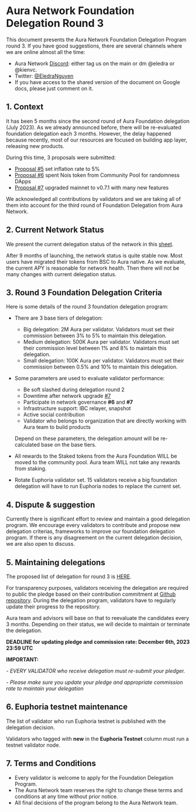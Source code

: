# Aura Network Foundation Delegation Round 3

This document presents the Aura Network Foundation Delegation Program round 3. If you have good suggestions, there are several channels where we are online almost all the time:

- Aura Network [Discord](https://docs.aura.network/validator/running-a-fullnode): either tag us on the main or dm @eledra or @kienvc.
- Twitter: [@EledraNguyen](https://twitter.com/EledraNguyen)
- If you have access to the shared version of the document on Google docs, please just comment on it.

## 1. Context

It has been 5 months since the second round of Aura Foundation delegation (July 2023). As we already announced before, there will be re-evaluated foundation delegation each 3 months. However, the delay happened because recently, most of our resources are focused on building app layer, releasing new products.

During this time, 3 proposals were submitted:
- [Proposal #5](https://aurascan.io/votings/5) set inflation rate to 5%
- [Proposal #6](https://aurascan.io/votings/6) spent Nois token from Community Pool for randomness DApps 
- [Proposal #7](https://aurascan.io/votings/7) upgraded mainnet to v0.7.1 with many new features   

We acknowledged all contributions by validators and we are taking all of them into account for the third round of Foundation Delegation from Aura Network.

## 2. Current Network Status

We present the current delegation status of the network in this [sheet](https://docs.google.com/spreadsheets/d/1oCaf5vKvFV-AzoFyVxHCsJWRTmdqHiU-Cl38zgnesHE/edit#gid=1976583494).

After 9 months of launching, the network status is quite stable now. Most users have migrated their tokens from BSC to Aura native. As we evaluate, the current APY is reasonable for network health. Then there will not be many changes with current delegation status.   

## 3. Round 3 Foundation Delegation Criteria

Here is some details of the round 3 foundation delegation program:

- There are 3 base tiers of delegation:
  - Big delegation: 2M Aura per validator. Validators must set their commission between 3% to 5% to maintain this delegation.
  - Medium delegation: 500K Aura per validator. Validators must set their commission level between 1% and 8% to maintain this delegation.
  - Small delegation: 100K Aura per validator. Validators must set their commission between 0.5% and 10% to maintain this delegation.

- Some parameters are used to evaluate validator performance:  
  - Be soft slashed during delegation round 2
  - Downtime after network upgrade [#7](https://aurascan.io/votings/7)
  - Participate in network governance **#6** and **#7**
  - Infrastructure support: IBC relayer, snapshot
  - Active social contribution
  - Validator who belongs to organization that are directly working with Aura team to build products

  Depend on these parameters, the delegation amount will be re-calculated base on the base tiers.
- All rewards to the Staked tokens from the Aura Foundation WILL be moved to the community pool. Aura team WILL not take any rewards from staking.
- Rotate Euphoria validator set. 15 validators receive a big foundation delegation will have to run Euphoria nodes to replace the current set.

## 4. Dispute & suggestion

Currently there is significant effort to review and maintain a good delegation program. We encourage every validators to contribute and propose new delegation criterias, frameworks to improve our foundation delegation program. If there is any disagreement on the current delegation decision, we are also open to discuss.

## 5. Maintaining delegations

The proposed list of delegation for round 3 is [HERE](https://docs.google.com/spreadsheets/d/1oCaf5vKvFV-AzoFyVxHCsJWRTmdqHiU-Cl38zgnesHE/edit#gid=1734295646).

For transparency purposes, validators receiving the delegation are required to public the pledge based on their contribution commitment at [Github repository](https://github.com/aura-nw/mainnet-artifacts/tree/main/Foundation-delegation-program). During the delegation program, validators have to regularly update their progress to the repository.

Aura team and advisors will base on that to reevaluate the candidates every 3 months. Depending on their status, we will decide to maintain or terminate the delegation.

**DEADLINE for updating pledge and commission rate: December 6th, 2023 23:59 UTC**

**IMPORTANT:**

*- EVERY VALIDATOR who receive delegation must re-submit your pledger.*

*- Please make sure you update your pledge and appropriate commission rate to maintain your delegation*


## 6. Euphoria testnet maintenance

The list of validator who run Euphoria testnet is published with the delegation decision.

Validators who tagged with **new** in the **Euphoria Testnet** column must run a testnet validator node.

## 7. Terms and Conditions

- Every validator is welcome to apply for the Foundation Delegation Program.
- The Aura Network team reserves the right to change these terms and conditions at any time without prior notice.
- All final decisions of the program belong to the Aura Network team.
